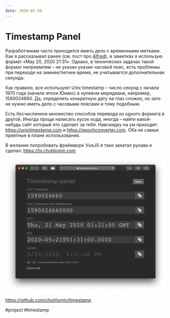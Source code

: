 ```yaml
---
date: 2020-05-20
---
```


# Timestamp Panel

Разработчикам часто приходится иметь дело с временными метками.
Как я рассказывал ранее (см. пост про [Alfred](alfred.html)), в заметках я использую формат «May 20, 2020 21:31».
Однако, в технических задачах такой формат неприемлем – не указан указан часовой пояс, есть проблемы при переходе на зимнее/летнее время, не учитывается дополнительная секунда.

Как правило, все используют Unix timestamp – число секунд с начала 1970 года (начала эпохи Юникс) в нулевом меридиане, например, 1590024660.
Да, определить конкретную дату на глаз сложно, но зато не нужно иметь дело с часовыми поясами и тому подобным.

Есть бесчисленное множество способов перевода из одного формата в другой.
Иногда проще написать кусок кода, иногда – найти какой-нибудь сайт который это сделает за тебя.
Навскидку на ум приходят: https://unixtimestamp.com и https://epochconverter.com. Оба не самые приятные в плане использования.

В желании попробовать фреймворк VueJS я таки закатал рукава и сделал:
https://ts.chuhlomin.com

![Timestamp Panel screenshot](timestamp-panel.png "Timestamp Panel screenshot")

https://github.com/chuhlomin/timestamp

#project #timestamp
